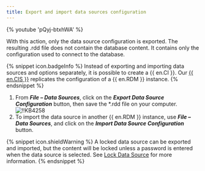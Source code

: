 ```yaml
---
title: Export and import data sources configuration
---
```

{% youtube 'pQyj-btxhWA' %}

With this action, only the data source configuration is exported. The resulting .rdd file does not contain the database content. It contains only the configuration used to connect to the database.

{% snippet icon.badgeInfo %}
Instead of exporting and importing data sources and options separately, it is possible to create a {{ en.CI }}. Our [{{ en.CIS }}](/rdm/windows/installation/client/custom-installer-service/) replicates the configuration of a {{ en.RDM }} instance.
{% endsnippet %}

1. From ***File – Data Sources***, click on the ***Export Data Source Configuration*** button, then save the *.rdd file on your computer.  
![!!KB4258](https://webdevolutions.azureedge.net/docs/en/kb/KB4258.png)
1. To import the data source in another {{ en.RDM }} instance, use ***File – Data Sources***, and click on the ***Import Data Source Configuration*** button.

{% snippet icon.shieldWarning %}
A locked data source can be exported and imported, but the content will be locked unless a password is entered when the data source is selected. See [Lock Data Source](/rdm/windows/data-sources/lock/) for more information.
{% endsnippet %}

